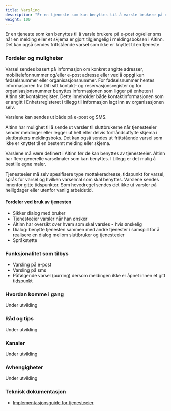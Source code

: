 ```yaml
---
title: Varsling
description: "Er en tjeneste som kan benyttes til å varsle brukere på e-post og/eller sms når en melding eller et skjema er gjort tilgjengelig i meldingsboksen i Altinn."
weight: 100
---
```


Er en tjeneste som kan benyttes til å varsle brukere på e-post og/eller sms når en melding eller et skjema er gjort tilgjengelig i meldingsboksen i Altinn.
Det kan også sendes frittstående varsel som ikke er knyttet til en tjeneste. 


### Fordeler og muligheter

Varsel sendes basert på informasjon om konkret angitte adresser, mobiltelefonnummer og/eller e-post adresse eller ved å oppgi kun fødselsnummer eller organisasjonsnummer.
For fødselsnummer hentes informasjonen fra Difi sitt kontakt- og reservasjonsregister og for organisasjonsnummer benyttes informasjonen som ligger på enheten i Altinn sitt kontaktregister.
Dette inneholder både kontaktinformasjonen som er angitt i Enhetsregisteret i tillegg til informasjon lagt inn av organisasjonen selv.

Varslene kan sendes ut både på e-post og SMS.

Altinn har mulighet til å sende ut varsler til sluttbrukerne når tjenesteeier sender meldinger eller legger ut helt eller delvis forhåndsutfylte skjema i sluttbrukers meldingsboks.
Det kan også sendes ut frittstående varsel som ikke er knyttet til en bestemt melding eller skjema.

Varslene må være definert i Altinn før de kan benyttes av tjenesteeier.
Altinn har flere generelle varselmaler som kan benyttes. I tillegg er det mulig å bestille egne maler.

Tjenesteeier må selv spesifisere type mottakeradresse, tidspunkt for varsel, språk for varsel og hvilken varselmal som skal benyttes.
Varslene sendes innenfor gitte tidspunkter. Som hovedregel sendes det ikke ut varsler på helligdager eller utenfor vanlig arbeidstid. 

#### Fordeler ved bruk av tjenesten
 - Sikker dialog med bruker
 - Tjenesteeier varsler når han ønsker
 - Altinn har oversikt over hvem som skal varsles - hvis ønskelig
 - Dialog: benytte tjenesten sammen med andre tjenester i samspill for å realisere en dialog mellom sluttbruker og tjenesteeier
 - Språkstøtte


### Funksjonalitet som tilbys
 - Varsling på e-post
 - Varsling på sms
 - Påfølgende varsel (purring) dersom meldingen ikke er åpnet innen et gitt tidspunkt


### Hvordan komme i gang
Under utvikling

### Råd og tips
Under utvikling

### Kanaler
Under utvikling

### Avhengigheter
Under utvikling

### Teknisk dokumentasjon
 - [Implementasjonsguide for tjenesteeier](/docs/guides/tjenesteeier/)